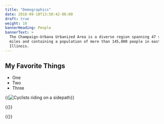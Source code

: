 ```yaml
---
title: "Demographics"
date: 2018-09-18T13:50:42-06:00
draft: true
weight: 10
bannerHeading: People
bannerText: >
  The Champaign-Urbana Urbanized Area is a diverse region spanning 47 square
  miles and containing a population of more than 145,000 people in east-central
  Illinois.
---
```


## My Favorite Things
* One
* Two
* Three

{{<image
  src="bikers.jpg"
  alt="Cyclists riding on a sidepath"
  caption="Cyclists in Urbana."
  position="full">}}

{{<table
  url="table3-6.csv"
  footer="1"
  title="Survey Results"
  description="Results for employees over the age of 40"
  source="Employee satisfaction survey, March 2017">}}

{{<bar-chart
  url="table3-6.csv"
  columns="1,2,4"
  rows="-9"
  title="House Size">}}
